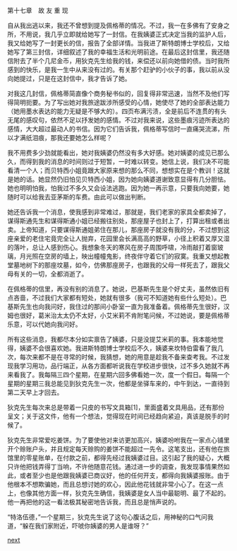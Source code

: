 
第十七章　故 友 重 现

自从我出逃以来，我还不曾想到提及佩格蒂的情况。不过，我一在多佛有了安身之所，不用说，我几乎立即就给她写了一封信。在我姨婆正式决定当我的监护人后，我又给她写了一封更长的信，报告了全部详情。当我进了斯特朗博士学校后，又给她写了第三封信，详细叙述了我的幸福生活和光明前途。在最后这封信里，我还随信附去了半个几尼金币，用狄克先生给我的钱，来偿还以前向她借的债。当时我所感到的快乐，是我一生中从来没有过的。有关那个赶驴的小伙子的事，我以前从没向她提过，只是在这封信中，我才告诉了她。

对我这几封信，佩格蒂简直像个商务秘书似的，回复得非常迅速，当然不及他们写得简明扼要。为了写出她对我旅途跋涉所感受的心情，她使尽了她的全部表达能力（她用墨水表达的能力无疑是不够大的）。四页布满污渍，全是前后不连贯的有头无尾的感叹句，依然不足以抒发她的感情。不过对我来说，这些墨痕污迹所表达的感情，大大超过最动人的书信。因为它们告诉我，佩格蒂写信时一直痛哭流涕，所以才满纸泪痕，那我还要她怎么样呢？

我不用费多少劲就能看出，她对我姨婆仍然没有多大好感。她对姨婆的成见已那么久，而得到我的消息的时间则过于短暂，一时难以转变。她信上说，我们决不可能看清一个人；而贝特西小姐竟跟大家原来想的那么不同，想想实在是个教训！这就是她的话。她显然仍旧怕见贝特西小姐，因为她向姨婆道谢致意显得有几分胆怯。她也明明怕我，怕我过不多久又会设法逃跑。因为她一再示意，只要我向她要，她随时可以给我去亚茅斯的车费。由此可以做出判断。

她还告诉我一个消息，使我感到非常难过，那就是，我们老家的家具全都卖掉了，谋得斯通先生和谋得斯通小姐已经搬往别处，那座屋子也封上了，打算出租或者出卖。上帝知道，只要谋得斯通姐弟住在那儿，那座房子就没有我的分，不过想到这座亲爱的老住宅竟完全让人抛弃，花园里会长满高高的野草，小径上积着又厚又湿的落叶，总让人感到伤心。我想象冬天的寒风在房子周围呼啸，冷雨敲打着窗玻璃，月光照在空房的墙上，映出幢幢鬼影，终夜伴守着它们的寂寞。我重又想起教堂墓地树下的那座坟墓，如今，仿佛那座房子，也跟我的父母一样死去了，跟我父母有关的一切，全都消逝了。

在佩格蒂的信里，再没有别的消息了。她说，巴基斯先生是个好丈夫，虽然依旧有点吝啬，不过我们大家都有短处，她就有很多（我可不知道她有些什么短处）。巴基斯先生也向我问好，我住过的那间小卧室一直为我准备着。佩格蒂先生很好，汉姆也很好，葛米治太太仍不太好，小艾米莉不肯附笔问候，不过她说，要是佩格蒂乐意，可以代她向我问好。

所有这些消息，我都尽本分如实禀告了姨婆，只是没提艾米莉的事。我本能地觉得，姨婆不会很喜欢她。我进斯特朗博士学校后不久，姨婆来坎特伯雷看了我几次，每次来都不是在寻常的时候，我猜想，她的用意是趁我不备来查考我。不过发现我学习用功，品行端正，从各方面都听说我在学校进步很快，过不多久她就不再来看我了。我每隔三四个星期，在星期六回多佛看她一次，度一个假日。每隔一个星期的星期三我总能见到狄克先生一次，他都是坐驿车来的，中午到达，一直待到第二天早上才回去。

狄克先生每次来总是带着一只皮的书写文具箱[1]，里面盛着文具用品，还有那份呈文；关于这文件，他有一个想法，觉得现在时间已经趋向紧迫，真该是脱手的时候了。

狄克先生非常爱吃姜饼。为了要使他对来访更加高兴，姨婆吩咐我在一家点心铺里开个赊账户头，并且规定每天赊购的姜饼不能超过一先令。这笔支出，还有他在旅馆里的零星账单，在付款之前，都得先经过我姨婆过目。这引起了我的疑心，大概只许他把钱弄得丁当响，不许他随意花钱。通过进一步的调查，我发现事情果然如此，或者至少也是他跟我姨婆已商议好，他的任何开支，都得向我姨婆报账。由于他根本不想欺骗她，而且总想讨她的欢心，因此他花钱就非常小心了。在这一点上，也像其他方面一样，狄克先生确信，我姨婆是女人当中最聪明、最了不起的。他一再把他的这一看法极其秘密地告诉我，而且总是悄声说的。

“特洛伍德，”一个星期三，狄克先生说了这句心腹话之后，用神秘的口气问我道，“躲在我们家附近，吓唬你姨婆的男人是谁呀？”

[next](page228.md)